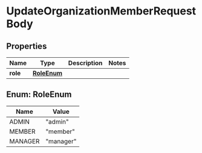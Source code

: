 

# UpdateOrganizationMemberRequestBody


## Properties

| Name | Type | Description | Notes |
|------------ | ------------- | ------------- | -------------|
|**role** | [**RoleEnum**](#RoleEnum) |  |  |



## Enum: RoleEnum

| Name | Value |
|---- | -----|
| ADMIN | &quot;admin&quot; |
| MEMBER | &quot;member&quot; |
| MANAGER | &quot;manager&quot; |



